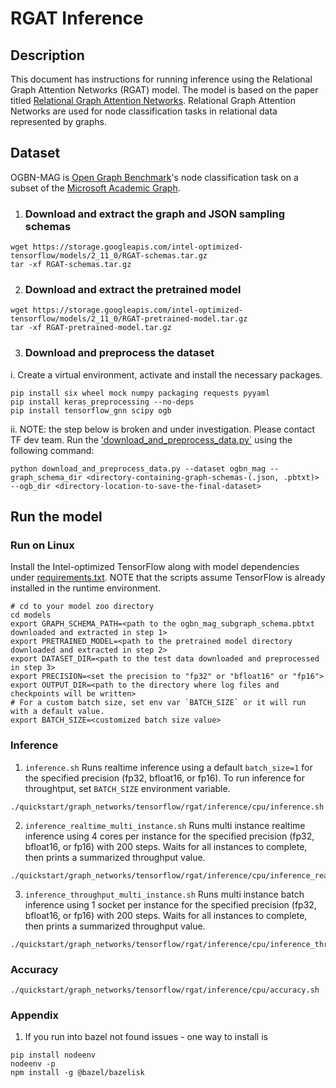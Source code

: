 <!--- 0. Title -->
# RGAT Inference

<!-- 10. Description -->

## Description
This document has instructions for running inference using the Relational Graph Attention Networks (RGAT) model. The model is based on the paper titled [Relational Graph Attention Networks](https://arxiv.org/abs/1904.05811). Relational Graph Attention Networks are used for node classification tasks in relational data represented by graphs.

## Dataset

OGBN-MAG is [Open Graph Benchmark](https://ogb.stanford.edu/)'s node classification task on a subset of the [Microsoft Academic Graph](https://www.microsoft.com/en-us/research/publication/microsoft-academic-graph-when-experts-are-not-enough/).

1. ### Download and extract the graph and JSON sampling schemas
```
wget https://storage.googleapis.com/intel-optimized-tensorflow/models/2_11_0/RGAT-schemas.tar.gz
tar -xf RGAT-schemas.tar.gz
```

2. ### Download and extract the pretrained model
```
wget https://storage.googleapis.com/intel-optimized-tensorflow/models/2_11_0/RGAT-pretrained-model.tar.gz
tar -xf RGAT-pretrained-model.tar.gz
```

3. ### Download and preprocess the dataset

i. Create a virtual environment, activate and install the necessary packages.
```
pip install six wheel mock numpy packaging requests pyyaml
pip install keras_preprocessing --no-deps
pip install tensorflow_gnn scipy ogb
```
ii. NOTE: the step below is broken and under investigation. Please contact TF dev team.
Run the ['download_and_preprocess_data.py`](../../../../../models/graph_networks/tensorflow/rgat/download_and_preprocess_data.py) using the following command:

```
python download_and_preprocess_data.py --dataset ogbn_mag --graph_schema_dir <directory-containing-graph-schemas-(.json, .pbtxt)> --ogb_dir <directory-location-to-save-the-final-dataset>
```

## Run the model

### Run on Linux

Install the Intel-optimized TensorFlow along with model dependencies under [requirements.txt](../../../../../models/graph_networks/tensorflow/rgat/inference/requirements.txt). NOTE that the scripts assume TensorFlow is already installed in the runtime environment.

```
# cd to your model zoo directory
cd models
export GRAPH_SCHEMA_PATH=<path to the ogbn_mag_subgraph_schema.pbtxt downloaded and extracted in step 1>
export PRETRAINED_MODEL=<path to the pretrained model directory downloaded and extracted in step 2>
export DATASET_DIR=<path to the test data downloaded and preprocessed in step 3>
export PRECISION=<set the precision to "fp32" or "bfloat16" or "fp16">
export OUTPUT_DIR=<path to the directory where log files and checkpoints will be written>
# For a custom batch size, set env var `BATCH_SIZE` or it will run with a default value.
export BATCH_SIZE=<customized batch size value>
```

### Inference
1. `inference.sh`
Runs realtime inference using a default `batch_size=1` for the specified precision (fp32, bfloat16, or fp16). To run inference for throughtput, set `BATCH_SIZE` environment variable.
```
./quickstart/graph_networks/tensorflow/rgat/inference/cpu/inference.sh
```

2. `inference_realtime_multi_instance.sh`
Runs multi instance realtime inference using 4 cores per instance for the specified precision (fp32, bfloat16, or fp16) with 200 steps. Waits for all instances to complete, then prints a summarized throughput value.
```
./quickstart/graph_networks/tensorflow/rgat/inference/cpu/inference_realtime_multi_instance.sh
```

3. `inference_throughput_multi_instance.sh`
Runs multi instance batch inference using 1 socket per instance for the specified precision (fp32, bfloat16, or fp16) with 200 steps. Waits for all instances to complete, then prints a summarized throughput value.
```
./quickstart/graph_networks/tensorflow/rgat/inference/cpu/inference_throughput_multi_instance.sh
```

### Accuracy
```
./quickstart/graph_networks/tensorflow/rgat/inference/cpu/accuracy.sh
```

### Appendix
1. If you run into bazel not found issues - one way to install is
```
pip install nodeenv
nodeenv -p
npm install -g @bazel/bazelisk
```
